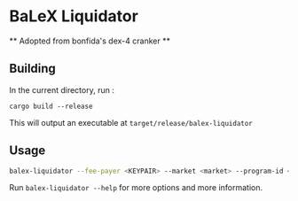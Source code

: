 # BaLeX Liquidator 

** Adopted from bonfida's dex-4 cranker **


## Building

In the current directory, run :

`cargo build --release`

This will output an executable at `target/release/balex-liquidator`

## Usage

```sh
balex-liquidator --fee-payer <KEYPAIR> --market <market> --program-id <program_id> --reward-target <reward-target>
```

Run `balex-liquidator --help` for more options and more information.
